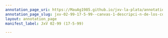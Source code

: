 ```yaml
---
annotation_page_uri: https://MauAg1985.github.io/jxv-la-plata/annotations/jxv-02-99-17-5-99--canvas-1-descripci-n-de-los-coches-acribillados.json
annotation_page_slug: jxv-02-99-17-5-99--canvas-1-descripci-n-de-los-coches-acribillados
layout: annotation_page
manifest_label: JxV 02-99 (17-5-99)

---
```

